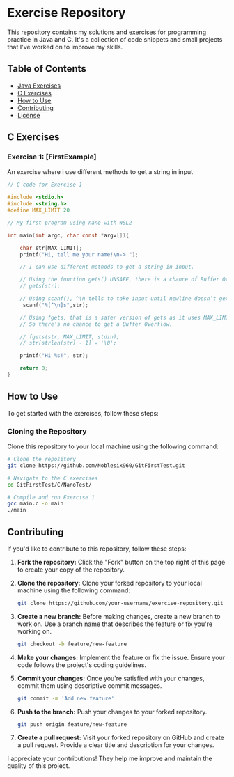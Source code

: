 # Exercise Repository

This repository contains my solutions and exercises for programming practice in Java and C. It's a collection of code snippets and small projects that I've worked on to improve my skills.

## Table of Contents

- [Java Exercises](#java-exercises)
- [C Exercises](#c-exercises)
- [How to Use](#how-to-use)
- [Contributing](#contributing)
- [License](#license)

## C Exercises

### Exercise 1: [FirstExample]

An exercise where i use different methods to get a string in input

```c
// C code for Exercise 1

#include <stdio.h>
#include <string.h>
#define MAX_LIMIT 20

// My first program using nano with WSL2 

int main(int argc, char const *argv[]){

	char str[MAX_LIMIT];
	printf("Hi, tell me your name!\n-> ");

	// I can use different methods to get a string in input.

	// Using the function gets() UNSAFE, there is a chance of Buffer Overflow.
	// gets(str);

	// Using scanf(), ^\n tells to take input until newline doesn’t get encountered. ^(XOR operator)
	 scanf("%[^\n]s",str);

	// Using fgets, that is a safer version of gets as it uses MAX_LIMIT.
	// So there's no chance to get a Buffer Overflow.

	// fgets(str, MAX_LIMIT, stdin);
	// str[strlen(str) - 1] = '\0';

	printf("Hi %s!", str);

	return 0;
}
```

## How to Use

To get started with the exercises, follow these steps:

### Cloning the Repository

Clone this repository to your local machine using the following command:

```bash
# Clone the repository
git clone https://github.com/Noblesix960/GitFirstTest.git

# Navigate to the C exercises
cd GitFirstTest/C/NanoTest/

# Compile and run Exercise 1
gcc main.c -o main
./main
```

## Contributing

If you'd like to contribute to this repository, follow these steps:

1. **Fork the repository:** Click the "Fork" button on the top right of this page to create your copy of the repository.

2. **Clone the repository:** Clone your forked repository to your local machine using the following command:

   ```bash
   git clone https://github.com/your-username/exercise-repository.git
   
   ```
3. **Create a new branch:** Before making changes, create a new branch to work on. Use a branch name that describes the feature or fix you're working on.
	```bash
	git checkout -b feature/new-feature

	```

4. **Make your changes:** Implement the feature or fix the issue. Ensure your code follows the project's coding guidelines.

5. **Commit your changes:** Once you're satisfied with your changes, commit them using descriptive commit messages.
	```bash
	git commit -m 'Add new feature'

	```

6. **Push to the branch:** Push your changes to your forked repository.
	```bash
	git push origin feature/new-feature
	
	```
7. **Create a pull request:** Visit your forked repository on GitHub and create a pull request. Provide a clear title and description for your changes.

I appreciate your contributions! They help me improve and maintain the quality of this project.